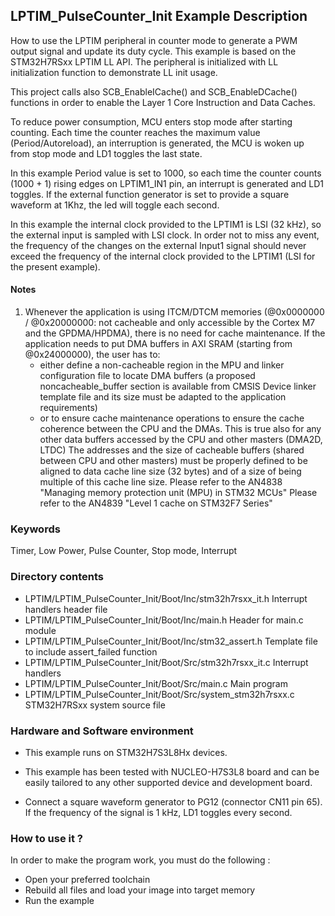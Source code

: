 ﻿## <b>LPTIM_PulseCounter_Init Example Description</b>

How to use the LPTIM peripheral in counter mode to generate a PWM output signal 
and update its duty cycle. This example is based on the STM32H7RSxx
LPTIM LL API. The peripheral is initialized with LL initialization 
function to demonstrate LL init usage.

This project calls also SCB_EnableICache() and SCB_EnableDCache() functions in order to enable
the Layer 1 Core Instruction and Data Caches.

To reduce power consumption, MCU enters stop mode after starting counting. Each
time the counter reaches the maximum value (Period/Autoreload), an interruption
is generated, the MCU is woken up from stop mode and LD1 toggles the last state.

In this example Period value is set to 1000, so each time the counter counts
(1000 + 1) rising edges on LPTIM1_IN1 pin, an interrupt is generated and LD1
toggles. If the external function generator is set to provide a square waveform at 1Khz,
the led will toggle each second.

In this example the internal clock provided to the LPTIM1 is LSI (32 kHz),
so the external input is sampled with LSI clock. In order not to miss any event,
the frequency of the changes on the external Input1 signal should never exceed the
frequency of the internal clock provided to the LPTIM1 (LSI for the
present example).

#### <b>Notes</b>

 1. Whenever the application is using ITCM/DTCM memories (@0x0000000 / @0x20000000: not cacheable and only accessible
    by the Cortex M7 and the GPDMA/HPDMA), there is no need for cache maintenance.
    If the application needs to put DMA buffers in AXI SRAM (starting from @0x24000000), the user has to:
    - either define a non-cacheable region in the MPU and linker configuration file to locate DMA buffers
	(a proposed noncacheable_buffer section is available from CMSIS Device linker template file and its size must
    be adapted to the application requirements)
    - or to ensure cache maintenance operations to ensure the cache coherence between the CPU and the DMAs.
    This is true also for any other data buffers accessed by the CPU and other masters (DMA2D, LTDC)
    The addresses and the size of cacheable buffers (shared between CPU and other masters)
    must be properly defined to be aligned to data cache line size (32 bytes) and of a size of being multiple
    of this cache line size.
    Please refer to the AN4838 "Managing memory protection unit (MPU) in STM32 MCUs"
    Please refer to the AN4839 "Level 1 cache on STM32F7 Series"


### <b>Keywords</b>

Timer, Low Power, Pulse Counter, Stop mode, Interrupt

### <b>Directory contents</b>

  - LPTIM/LPTIM_PulseCounter_Init/Boot/Inc/stm32h7rsxx_it.h        Interrupt handlers header file
  - LPTIM/LPTIM_PulseCounter_Init/Boot/Inc/main.h                  Header for main.c module
  - LPTIM/LPTIM_PulseCounter_Init/Boot/Inc/stm32_assert.h          Template file to include assert_failed function
  - LPTIM/LPTIM_PulseCounter_Init/Boot/Src/stm32h7rsxx_it.c        Interrupt handlers
  - LPTIM/LPTIM_PulseCounter_Init/Boot/Src/main.c                  Main program
  - LPTIM/LPTIM_PulseCounter_Init/Boot/Src/system_stm32h7rsxx.c    STM32H7RSxx system source file


### <b>Hardware and Software environment</b>

  - This example runs on STM32H7S3L8Hx devices.
    
  - This example has been tested with NUCLEO-H7S3L8 board and can be
    easily tailored to any other supported device and development board.
    
  - Connect a square waveform generator to PG12 (connector CN11 pin 65).
    If the frequency of the signal is 1 kHz, LD1 toggles every second.

### <b>How to use it ?</b>

In order to make the program work, you must do the following :

 - Open your preferred toolchain
 - Rebuild all files and load your image into target memory
 - Run the example

